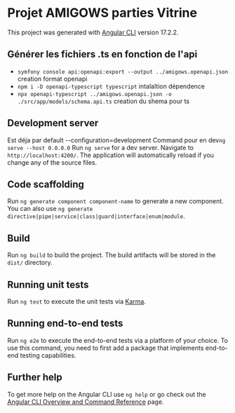 # Projet AMIGOWS parties Vitrine
This project was generated with [Angular CLI](https://github.com/angular/angular-cli) version 17.2.2.

## Générer les fichiers .ts en fonction de l'api
- `symfony console api:openapi:export --output ../amigows.openapi.json` creation format openapi
- `npm i -D openapi-typescript typescript` intalaltion dépendence
- `npx openapi-typescript ../amigows.openapi.json -o ./src/app/models/schema.api.ts` creation du shema pour ts

## Development server
Est déja par default --configuration=development
Command pour en dev`ng serve --host 0.0.0.0`
Run `ng serve` for a dev server. Navigate to `http://localhost:4200/`. The application will automatically reload if you change any of the source files.

## Code scaffolding

Run `ng generate component component-name` to generate a new component. You can also use `ng generate directive|pipe|service|class|guard|interface|enum|module`.

## Build

Run `ng build` to build the project. The build artifacts will be stored in the `dist/` directory.

## Running unit tests

Run `ng test` to execute the unit tests via [Karma](https://karma-runner.github.io).

## Running end-to-end tests

Run `ng e2e` to execute the end-to-end tests via a platform of your choice. To use this command, you need to first add a package that implements end-to-end testing capabilities.

## Further help

To get more help on the Angular CLI use `ng help` or go check out the [Angular CLI Overview and Command Reference](https://angular.io/cli) page.
